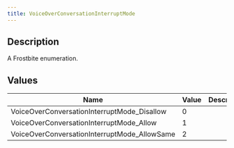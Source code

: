 ```yaml
---
title: VoiceOverConversationInterruptMode
---
```

## Description

A Frostbite enumeration.

## Values

| Name                                          | Value | Description |
| --------------------------------------------- | ----- | ----------- |
| VoiceOverConversationInterruptMode\_Disallow  | 0     |             |
| VoiceOverConversationInterruptMode\_Allow     | 1     |             |
| VoiceOverConversationInterruptMode\_AllowSame | 2     |             |
